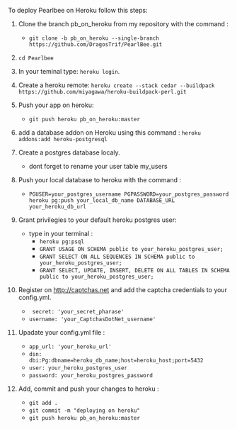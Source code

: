 To deploy Pearlbee on Heroku follow this steps:

1. Clone the branch pb_on_heroku from my repository with the command :
   * `git clone -b pb_on_heroku --single-branch https://github.com/DragosTrif/PearlBee.git
`	
2. `cd Pearlbee`
3. In your teminal type: `heroku login`.
4. Create a heroku remote: `heroku create --stack cedar --buildpack https://github.com/miyagawa/heroku-buildpack-perl.git`
5. Push your app on heroku:
   * `git push heroku pb_on_heroku:master
` 

6. add a database addon on Heroku using this command : `heroku addons:add heroku-postgresql`

7. Create a postgres database localy.
	* dont forget to rename your user table my_users

8. Push your local database to heroku with the command :
	* `PGUSER=your_postgres_username PGPASSWORD=your_postgres_password heroku pg:push your_local_db_name DATABASE_URL your_heroku_db_url` 
9. Grant privilegies to your default heroku postgres user:
	* type in your terminal :
		* `heroku pg:psql`
		* `GRANT USAGE ON SCHEMA public to your_heroku_postgres_user;`
		* `GRANT SELECT ON ALL SEQUENCES IN SCHEMA public to your_heroku_postgres_user;`
		* `GRANT SELECT, UPDATE, INSERT, DELETE ON ALL TABLES IN SCHEMA public to your_heroku_postgres_user;` 

10. Register on http://captchas.net and add the captcha credentials to your config.yml.
    * ` secret: 'your_secret_pharase'`
	* `username: 'your_CaptchasDotNet_username'`
11. Upadate your config.yml file :
    * `app_url: 'your_heroku_url'`
    * `dsn: 	dbi:Pg:dbname=heroku_db_name;host=heroku_host;port=5432`
    * `user: your_heroku_postgres_user`
    * `password: your_heroku_postgres_password`
12. Add, commit and push your changes to heroku :
    * `git add .`      	
	* `git commit -m "deploying on heroku"`
	* `git push heroku pb_on_heroku:master`	
    


